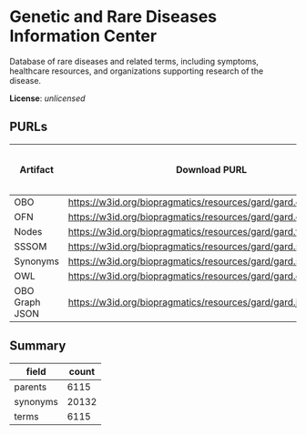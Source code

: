 # Genetic and Rare Diseases Information Center

Database of rare diseases and related terms, including symptoms, healthcare resources, and organizations supporting research of the disease.

**License**: _unlicensed_

## PURLs

| Artifact       | Download PURL                                                   | Latest Versioned Download PURL   |
|----------------|-----------------------------------------------------------------|----------------------------------|
| OBO            | https://w3id.org/biopragmatics/resources/gard/gard.obo          |                                  |
| OFN            | https://w3id.org/biopragmatics/resources/gard/gard.ofn          |                                  |
| Nodes          | https://w3id.org/biopragmatics/resources/gard/gard.tsv          |                                  |
| SSSOM          | https://w3id.org/biopragmatics/resources/gard/gard.sssom.tsv    |                                  |
| Synonyms       | https://w3id.org/biopragmatics/resources/gard/gard.synonyms.tsv |                                  |
| OWL            | https://w3id.org/biopragmatics/resources/gard/gard.owl          |                                  |
| OBO Graph JSON | https://w3id.org/biopragmatics/resources/gard/gard.json         |                                  |

## Summary

| field    |   count |
|----------|---------|
| parents  |    6115 |
| synonyms |   20132 |
| terms    |    6115 |
